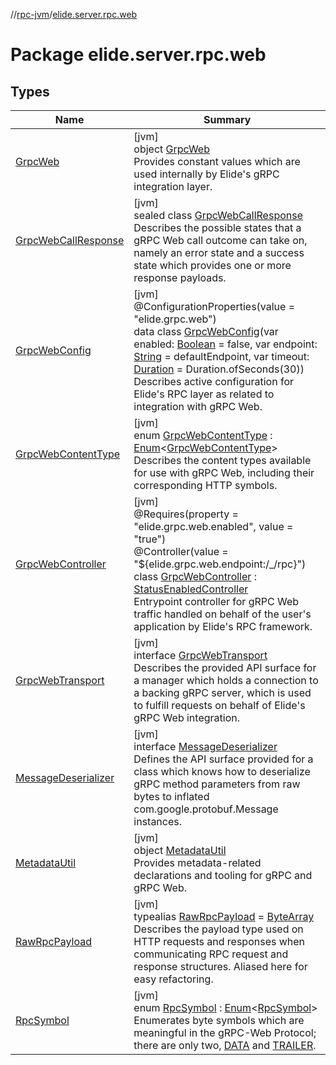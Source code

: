 //[rpc-jvm](../../index.md)/[elide.server.rpc.web](index.md)

# Package elide.server.rpc.web

## Types

| Name | Summary |
|---|---|
| [GrpcWeb](-grpc-web/index.md) | [jvm]<br>object [GrpcWeb](-grpc-web/index.md)<br>Provides constant values which are used internally by Elide's gRPC integration layer. |
| [GrpcWebCallResponse](-grpc-web-call-response/index.md) | [jvm]<br>sealed class [GrpcWebCallResponse](-grpc-web-call-response/index.md)<br>Describes the possible states that a gRPC Web call outcome can take on, namely an error state and a success state which provides one or more response payloads. |
| [GrpcWebConfig](-grpc-web-config/index.md) | [jvm]<br>@ConfigurationProperties(value = &quot;elide.grpc.web&quot;)<br>data class [GrpcWebConfig](-grpc-web-config/index.md)(var enabled: [Boolean](https://kotlinlang.org/api/latest/jvm/stdlib/kotlin/-boolean/index.html) = false, var endpoint: [String](https://kotlinlang.org/api/latest/jvm/stdlib/kotlin/-string/index.html) = defaultEndpoint, var timeout: [Duration](https://docs.oracle.com/javase/8/docs/api/java/time/Duration.html) = Duration.ofSeconds(30))<br>Describes active configuration for Elide's RPC layer as related to integration with gRPC Web. |
| [GrpcWebContentType](-grpc-web-content-type/index.md) | [jvm]<br>enum [GrpcWebContentType](-grpc-web-content-type/index.md) : [Enum](https://kotlinlang.org/api/latest/jvm/stdlib/kotlin/-enum/index.html)&lt;[GrpcWebContentType](-grpc-web-content-type/index.md)&gt; <br>Describes the content types available for use with gRPC Web, including their corresponding HTTP symbols. |
| [GrpcWebController](-grpc-web-controller/index.md) | [jvm]<br>@Requires(property = &quot;elide.grpc.web.enabled&quot;, value = &quot;true&quot;)<br>@Controller(value = &quot;${elide.grpc.web.endpoint:/_/rpc}&quot;)<br>class [GrpcWebController](-grpc-web-controller/index.md) : [StatusEnabledController](../../../../packages/server/server/elide.server.controller/-status-enabled-controller/index.md)<br>Entrypoint controller for gRPC Web traffic handled on behalf of the user's application by Elide's RPC framework. |
| [GrpcWebTransport](-grpc-web-transport/index.md) | [jvm]<br>interface [GrpcWebTransport](-grpc-web-transport/index.md)<br>Describes the provided API surface for a manager which holds a connection to a backing gRPC server, which is used to fulfill requests on behalf of Elide's gRPC Web integration. |
| [MessageDeserializer](-message-deserializer/index.md) | [jvm]<br>interface [MessageDeserializer](-message-deserializer/index.md)<br>Defines the API surface provided for a class which knows how to deserialize gRPC method parameters from raw bytes to inflated com.google.protobuf.Message instances. |
| [MetadataUtil](-metadata-util/index.md) | [jvm]<br>object [MetadataUtil](-metadata-util/index.md)<br>Provides metadata-related declarations and tooling for gRPC and gRPC Web. |
| [RawRpcPayload](index.md#-571776252%2FClasslikes%2F-814346341) | [jvm]<br>typealias [RawRpcPayload](index.md#-571776252%2FClasslikes%2F-814346341) = [ByteArray](https://kotlinlang.org/api/latest/jvm/stdlib/kotlin/-byte-array/index.html)<br>Describes the payload type used on HTTP requests and responses when communicating RPC request and response structures. Aliased here for easy refactoring. |
| [RpcSymbol](-rpc-symbol/index.md) | [jvm]<br>enum [RpcSymbol](-rpc-symbol/index.md) : [Enum](https://kotlinlang.org/api/latest/jvm/stdlib/kotlin/-enum/index.html)&lt;[RpcSymbol](-rpc-symbol/index.md)&gt; <br>Enumerates byte symbols which are meaningful in the gRPC-Web Protocol; there are only two, [DATA](-rpc-symbol/-d-a-t-a/index.md) and [TRAILER](-rpc-symbol/-t-r-a-i-l-e-r/index.md). |
